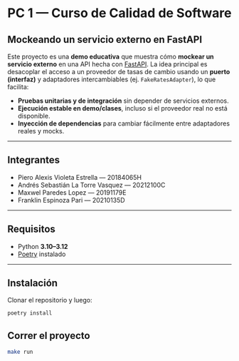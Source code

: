# PC 1 — Curso de Calidad de Software
## Mockeando un servicio externo en FastAPI

Este proyecto es una **demo educativa** que muestra cómo **mockear un servicio externo** en una API hecha con [FastAPI](https://fastapi.tiangolo.com/).
La idea principal es desacoplar el acceso a un proveedor de tasas de cambio usando un **puerto (interfaz)** y adaptadores intercambiables (ej. `FakeRatesAdapter`), lo que facilita:

- **Pruebas unitarias y de integración** sin depender de servicios externos.
- **Ejecución estable en demo/clases**, incluso si el proveedor real no está disponible.
- **Inyección de dependencias** para cambiar fácilmente entre adaptadores reales y mocks.

---

## Integrantes
- Piero Alexis Violeta Estrella — 20184065H
- Andrés Sebastián La Torre Vasquez — 20212100C
- Maxwel Paredes Lopez — 20191179E
- Franklin Espinoza Pari — 20210135D

---

## Requisitos
- Python **3.10–3.12**
- [Poetry](https://python-poetry.org/) instalado

---

## Instalación
Clonar el repositorio y luego:

```bash
poetry install
```

## Correr el proyecto

```bash
make run
```
